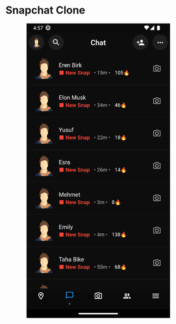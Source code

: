 # Snapchat Clone
<p align="center">
  <img text-align="center" height=800 src="https://raw.githubusercontent.com/erhangocen/snapchat-clone/master/project_images/Screenshot_1671579419.png"></img>
</p>

